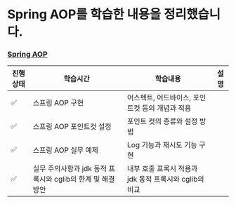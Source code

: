 # Spring AOP를 학습한 내용을 정리했습니다.

### [Spring AOP](/src/main/java/hello/aop)

|진행상태|학습시간|학습내용|설명|
| ------ | ------ |  ------ | ------ |
|   :white_check_mark: | 스프링 AOP 구현|어스펙트, 어드바이스, 포인트컷 등의 개념과 적용|
|   :white_check_mark: | 스프링 AOP 포인트컷 설정 |포인트 컷의 종류와 설정 방법 |
|   :white_check_mark: | 스프링 AOP 실무 예제 | Log 기능과 재시도 기능 구현 |
|   :white_check_mark: | 실무 주의사항과 jdk 동적 프록시와 cglib의 한계 및 해결방안 | 내부 호출 프록시 적용과 jdk 동적 프록시와 cglib의 비교 |
